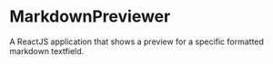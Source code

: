 # MarkdownPreviewer
A ReactJS application that shows a preview for a specific formatted markdown textfield.

